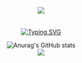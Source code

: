 <div align="center">
<!-- <img src="https://badge.mediaplus.ma/greenbinary/mouarar" alt="mouarar's 42 stats" > -->
  
![](https://badge.mediaplus.ma/greenbinary/mouarar)<br>
<br><br>
<a href="https://git.io/typing-svg"><img src="https://readme-typing-svg.demolab.com?font=Fira+Code&duration=3000&pause=500&color=0C9F12&background=FFFFFF00&center=true&width=600&lines=Hello+there+%3A);I'm+Mohamed+Ouarar;a+Computer+Science+Student+at+1337" alt="Typing SVG" /></a>
  
  ![Anurag's GitHub stats](https://github-readme-stats.vercel.app/api?username=Mohamed-Ouarar&theme=merko&show_icons=true)<br>
  ![](https://github-readme-stats.vercel.app/api/top-langs/?username=Mohamed-Ouarar&theme=merko&hide_border=false&include_all_commits=false&count_private=false&layout=compact)
  </div>



<!--
**Mohamed-Ouarar/Mohamed-ouarar** is a ✨ _special_ ✨ repository because its `README.md` (this file) appears on your GitHub profile.

Here are some ideas to get you started:

- 🔭 I’m currently working on ...
- 🌱 I’m currently learning ...
- 👯 I’m looking to collaborate on ...
- 🤔 I’m looking for help with ...
- 💬 Ask me about ...
- 📫 How to reach me: ...
- 😄 Pronouns: ...
- ⚡ Fun fact: ...
-->
